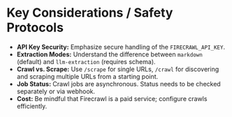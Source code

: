 # Key Considerations / Safety Protocols
*   **API Key Security:** Emphasize secure handling of the `FIRECRAWL_API_KEY`.
*   **Extraction Modes:** Understand the difference between `markdown` (default) and `llm-extraction` (requires schema).
*   **Crawl vs. Scrape:** Use `/scrape` for single URLs, `/crawl` for discovering and scraping multiple URLs from a starting point.
*   **Job Status:** Crawl jobs are asynchronous. Status needs to be checked separately or via webhook.
*   **Cost:** Be mindful that Firecrawl is a paid service; configure crawls efficiently.